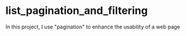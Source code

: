 # list_pagination_and_filtering
 In this project, I use "pagination" to enhance the usability of a web page
